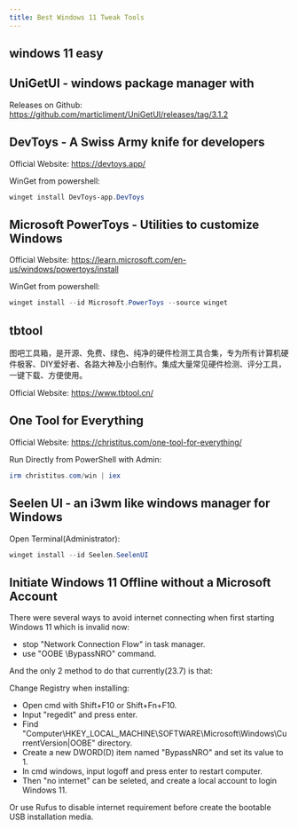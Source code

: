 ```yaml
---
title: Best Windows 11 Tweak Tools
---
```


## windows 11 easy

## UniGetUI - windows package manager with 

Releases on Github: https://github.com/marticliment/UniGetUI/releases/tag/3.1.2

## DevToys - A Swiss Army knife for developers

Official Website: https://devtoys.app/

WinGet from powershell:

```powershell
winget install DevToys-app.DevToys
``` 

## Microsoft PowerToys - Utilities to customize Windows

Official Website: https://learn.microsoft.com/en-us/windows/powertoys/install

WinGet from powershell:

```powershell
winget install --id Microsoft.PowerToys --source winget
```

## tbtool

图吧工具箱，是开源、免费、绿色、纯净的硬件检测工具合集，专为所有计算机硬件极客、DIY爱好者、各路大神及小白制作。集成大量常见硬件检测、评分工具，一键下载、方便使用。

Official Website: https://www.tbtool.cn/

## One Tool for Everything

Official Website: https://christitus.com/one-tool-for-everything/

Run Directly from PowerShell with Admin:

```powershell
irm christitus.com/win | iex
```

## Seelen UI - an i3wm like windows manager for Windows

Open Terminal(Administrator):

```powershell
winget install --id Seelen.SeelenUI
```

## Initiate Windows 11 Offline without a Microsoft Account

There were several ways to avoid internet connecting when first starting Windows 11 which is invalid now:
  - stop "Network Connection Flow" in task manager.
  - use "OOBE \BypassNRO" command.

And the only 2 method to do that currently(23.7) is that:

Change Registry when installing:
  - Open cmd with Shift+F10 or Shift+Fn+F10.
  - Input "regedit" and press enter.
  - Find "Computer\HKEY_LOCAL_MACHINE\SOFTWARE\Microsoft\Windows\CurrentVersion|OOBE" directory.
  - Create a new DWORD(D) item named "BypassNRO" and set its value to 1.
  - In cmd windows, input logoff and press enter to restart computer.
  - Then "no internet" can be seleted, and create a local account to login Windows 11.

Or use Rufus to disable internet requirement before create the bootable USB installation media.